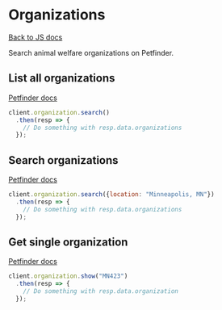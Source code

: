 # Organizations

[Back to JS docs](README.md)

Search animal welfare organizations on Petfinder.

## List all organizations

[Petfinder docs](https://www.petfinder.com/developers/v2/docs/#get-organizations)

```js
client.organization.search()
  .then(resp => {
    // Do something with resp.data.organizations
  });
```

## Search organizations

[Petfinder docs](https://www.petfinder.com/developers/v2/docs/#get-organizations)

```js
client.organization.search({location: "Minneapolis, MN"})
  .then(resp => {
    // Do something with resp.data.organizations
  });
```

## Get single organization

[Petfinder docs](https://www.petfinder.com/developers/v2/docs/#get-organization)

```js
client.organization.show("MN423")
  .then(resp => {
    // Do something with resp.data.organization
  });
```
